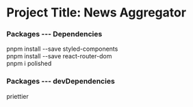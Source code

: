 <h1>Project Title: News Aggregator</h1>

<h3>Packages --- Dependencies</h3>
pnpm install --save styled-components<br />
pnpm install --save react-router-dom<br />
pnpm i polished<br />
<h3>Packages --- devDependencies</h3>
priettier<br />